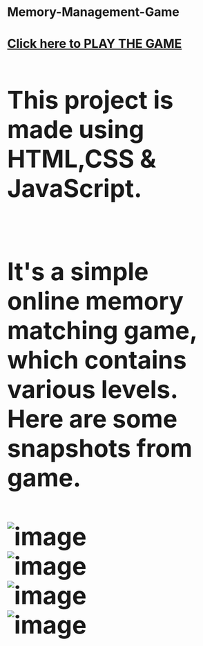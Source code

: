 # Memory-Management-Game
<b> <h1><a href="https://raw.githack.com/lata1912/Memory-Matching-Game/main/index.html">Click here to PLAY THE GAME</a> <h1> <b>

<b>This project is made using HTML,CSS & JavaScript.<br><br>

It's a simple online memory matching game, which contains various levels.<br>
Here are some snapshots from game.<br> <b>
<br>
![image](https://github.com/user-attachments/assets/e39ebb47-704e-4bf7-bc3b-4db90e36f983) <br>
![image](https://github.com/user-attachments/assets/72e7097f-33dd-499c-816c-a04103f37ddf) <br>
![image](https://github.com/user-attachments/assets/4f72f0dd-0e32-4748-a726-80787fc09d34) <br>
![image](https://github.com/user-attachments/assets/4e3f7e53-74ea-4bc8-9a37-885e91cf8a3c) <br>



